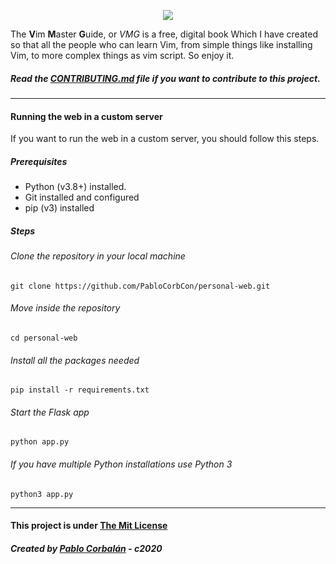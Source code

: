 <p align="center"><img src="https://raw.githubusercontent.com/PabloCorbCon/vmg/main/static/images/logo.png"></p>

The **V**im **M**aster **G**uide, or _VMG_ is a free, digital book Which I have created so that all the people who can learn Vim, from simple things like installing Vim, to more complex things as vim script. So enjoy it.

##### Read the [CONTRIBUTING.md](.github/contributing.md) file if you  want to contribute to this project.
---

#### Running the web in a custom server
If you want to run the web in a custom server, you should follow this steps.
##### Prerequisites
* Python (v3.8+) installed.
* Git installed and configured
* pip (v3) installed
##### Steps
###### Clone the repository in your local machine
```shell
git clone https://github.com/PabloCorbCon/personal-web.git
```
###### Move inside the repository
```shell
cd personal-web
```
###### Install all the packages needed
```shell
pip install -r requirements.txt
```
###### Start the Flask app
```
python app.py
```
###### If you have multiple Python installations use Python 3
```
python3 app.py
```

---

#### This project is under [The Mit License](https://opensource.org/licenses/MIT)

##### Created by [Pablo Corbalán](https://github.com) - c2020
